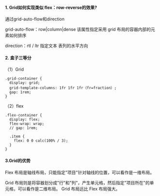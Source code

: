 #### 1. Grid如何实现类似 flex：row-reverse的效果?
通过grid-auto-flow和direction

grid-auto-flow：row|column|dense 该属性指定采用 grid 布局的容器内部的元素如何排序

direction：rtl / ltr 指定文本 表列的水平方向

#### 2. 盒子三等分
（1）Grid
```
.grid-container {
  display: grid;
  grid-template-columns: 1fr 1fr 1fr（fr=fraction）;
  gap: 1rem;
}
```
（2）flex
```
.flex-container {
  display: flex;
  flex-wrap: wrap;
  // gap: 1rem;
​
  .item {
    flex: 0 0 calc(100% / 3);
  }
}
```

#### 3.Grid的优势
Flex 布局是轴线布局，只能指定"项目"针对轴线的位置，可以看作是一维布局。

Grid 布局则是将容器划分成"行"和"列"，产生单元格，然后指定"项目所在"的单元格，可以看作是二维布局。 Grid 布局远比 Flex 布局强大。
